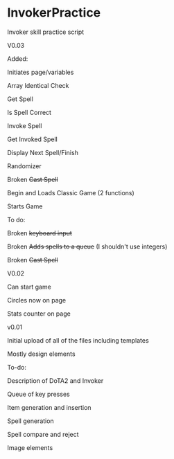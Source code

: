# InvokerPractice
Invoker skill practice script

V0.03

Added: 

Initiates page/variables

Array Identical Check

Get Spell

Is Spell Correct

Invoke Spell

Get Invoked Spell

Display Next Spell/Finish

Randomizer

Broken ~~Cast Spell~~

Begin and Loads Classic Game (2 functions)

Starts Game

To do:

Broken ~~keyboard input~~

Broken ~~Adds spells to a queue~~ (I shouldn't use integers)

Broken ~~Cast Spell~~

V0.02

Can start game

Circles now on page

Stats counter on page

v0.01

Initial upload of all of the files including templates

Mostly design elements

To-do:

Description of DoTA2 and Invoker

Queue of key presses

Item generation and insertion 

Spell generation

Spell compare and reject

Image elements